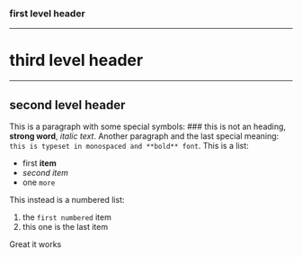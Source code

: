 ### first **level** header
---

# third level header
---
## second level header

This is a paragraph with some special symbols: ### this is not an heading, **strong word**, _italic text_.
Another paragraph and the last special meaning: `this is typeset in monospaced and **bold** font`.
This is a list:
* first **item**
* _second item_
* one `more`

This instead is a numbered list:
1. the `first numbered` item
2. this one is the last item

Great it works
